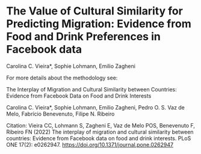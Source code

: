 # The Value of Cultural Similarity for Predicting Migration: Evidence from Food and Drink Preferences in Facebook data


Carolina C. Vieira*, Sophie Lohmann, Emilio Zagheni


For more details about the methodology see:


The Interplay of Migration and Cultural Similarity between Countries: Evidence from Facebook Data on Food and Drink Interests  

Carolina C. Vieira*, Sophie Lohmann, Emilio Zagheni, Pedro O. S. Vaz de Melo, Fabrício Benevenuto, Filipe N. Ribeiro

Citation: Vieira CC, Lohmann S, Zagheni E, Vaz de Melo POS, Benevenuto F, Ribeiro FN (2022) The interplay of migration and cultural similarity between countries: Evidence from Facebook data on food and drink interests. PLoS ONE 17(2): e0262947. https://doi.org/10.1371/journal.pone.0262947
